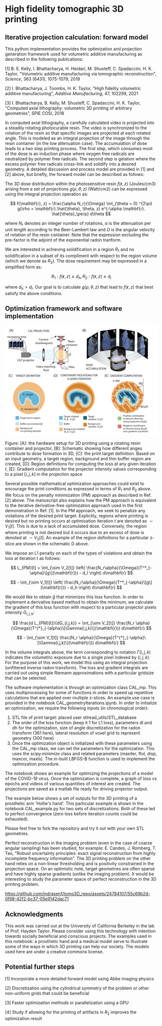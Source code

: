 # High fidelity tomographic 3D printing
## Iterative projection calculation: forward model

This python implementation provides the optimization and projection generation framework used for volumetric additive manufacturing as described in the following publications:

[1] B. E. Kelly, I. Bhattacharya, H. Heidari, M. Shusteff, C. Spadaccini, H. K. Taylor, "Volumetric additive manufacturing via tomographic reconstruction", *Science*, 363 (6431), 1075-1079, 2019

[2] I. Bhattacharya, J. Toombs, H. K. Taylor, "High fidelity volumetric additive manufacturing", *Additive Manufacturing*, 47, 102299, 2021

[3] I. Bhattacharya, B. Kelly, M. Shusteff, C. Spadaccini, H. K. Taylor, "Computed axial lithography: volumetric 3D printing of arbitrary geometries", SPIE COSI, 2018

In computed axial lithography, a carefully calculated video is projected into a steadily rotating photocurable resin. The video is synchronized to the rotation of the resin so that specific images are projected at each rotated angle. This is modeled as an integral projection of the image through the resin container (in the low attenuation case). The accumulation of dose leads to a two step printing process. The first step, which consumes most of the dose is an induction phase where oxygen free radicals are neutralized by polymer free radicals. The second step is gelation where the excess polymer free radicals cross-link and solidify into a desired geometry. A detailed discussion and process model are provided in [1] and [2] above, but briefly, the forward model can be described as follows:

The 3D dose distribution within the photosensitive resin $f(\mathbf{r}, z)$ (Joules/cm3) arising from a set of projections $g(\rho, \theta, z)$ (Watt/cm2) can be expressed using the integral projection operation as:

$$ f(\mathbf{r}, z) = \frac{\alpha N_r}{\Omega} \int_{\theta = 0} ^{2\pi} g(\rho = \mathbf{r}.\hat{\theta}, \theta, z) e^{-\alpha \mathbf{r}. \hat{\theta}_\perp} d\theta $$

where $N_r$ denotes an integer number of rotations, $\alpha$ is the attenuation per unit length according to the Beer-Lambert law and $\Omega$ is the angular velocity of rotation of the resin container. Note that the expression excluding the pre-factor is the adjoint of the exponential radon tranform.

We are interested in achieving solidification in a region $R_1$ and no solidification in a subset of its compliment with respect to the region volume (which we denote as $R_2$). The dose requirement may be expressed in a simplified form as:

$$ R_1: f(\mathbf{r}, z) \ge d_h, R_2: f(\mathbf{r}, z) \le d_l $$ 

where $d_h > d_l$. Our goal is to calculate $g(\rho, \theta, z)$ that lead to $f(\mathbf{r}, z)$ that best satisfy the above conditions. 

## Optimization framework and software implementation

![CAL setup](githubRepo_schematic.png)

Figure: [A]: the hardware setup for 3D printing using a rotating resin container and projector, [B]: Schematic showing how different anges contribute to dose formation in 3D, [C]: the print target definition. Based on an input geometry, a target region, background and thin buffer region are created, [D]: Region definitions for computing the loss at any given iteration $t$, [E]: Gradient computation for the projector intensity values corresponding to a pixel $[i, j, k]$ in the projection space

Several possible mathematical optimization approaches could exist to encourage the print conditions as expressed in terms of $R_1$ and $R_2$ above. We focus on the penalty minimization (PM) approach as described in Ref. [2] above. The manuscript also explains how the PM approach is equivalent to the iterative derivative-free optimization approach used in the first demonstration in Ref. [1]. In the PM approach, we seek to penalize any violations of the desired print target. Explicitly, regions where printing is desired but no printing occurs at optimization iteration $t$ are denoted as $\sim V_1[t]$. This is due to a lack of accumulated dose. Conversely, the region where printing is not desired but it occurs due to an excess of dose is denoted at $\sim V_2[t]$. An example of the region definitions for a particular z-slice are shown in the schematic D above.

We impose an L1 penalty on each of the types of violations and obtain the loss at iteration $t$ as follows:

$$ L_{PM}[t] = \int_{\sim V_2[t]} \left( \frac{N_r\alpha}{\Omega}(T^*_{-\alpha}\[g\](\mathbf{r})) - d_l \right) d\mathbf{r} $$ 

$$ - \int_{\sim V_1[t]} \left( \frac{N_r\alpha}{\Omega}(T^*_{-\alpha}\[g\](\mathbf{r})) - d_h \right) d\mathbf{r} $$

We would like to obtain $\hat{g}$ that minimizes this loss function. In order to implement a derivative based method to obtain the minimum, we calculate the gradient of this loss function with respect to a particular projector pixels intensity $G_{i,j,k}$:

$$ \frac{d L_{PM}[t]}{dG_{i,j,k}} = \int_{\sim V_2[t]} \frac{N_r \alpha}{\Omega}(T^{*}_{-\alpha}\[\Gamma(i,j,k)\](\mathbf{r})) d\mathbf{r} $$ 

$$ - \int_{\sim V_1[t]} \frac{N_r \alpha}{\Omega}(T^{*}_{-\alpha}\[\Gamma(i,j,k)\](\mathbf{r})) d\mathbf{r} $$

In the volume integrals above, the term corresponding to notation $\Gamma(i,j,k)$ indicates the volumetric exposure due to a single pixel indexed by $(i,j,k)$. For the purpose of this work, we model this using an integral projection (unfiltered inverse radon transform). The loss and gradient integrals are carried out using simple Riemann approximations with a particular gridsize that can be selected. 

The software implementation is through an optimization class CAL_mp. This uses multiprocessing for some of functions in order to speed up repetitive calculations that are applied over multiple z-slices. An example use case is provided in the notebook CAL_geometryIterations.ipynb. In order to initialize an optimization, we require the following inputs (in chronological order):
1. STL file of print target: placed user stlread_utils/STL_database
2. The order of the loss function (keep it 1 for L1 loss), parameters dl and dh for the optimization, size of angle discretization for the radon transform (361 here), lateral resolution of voxel grid to represent geometry (300 here)
3. Once the optimization object is initialized with these parameters using the CAL_mp class, we can set the parameters for the optimization. This uses the scipy.minimize class and related parameters (maxiter, ftol, disp, maxcor, maxls). The in-built LBFGS-B function is used to implement the optimization procedure.

The notebook shows an example for optimizing the projections of a model of the COVID-19 virus. Once the optimization is complete, a graph of loss vs epochs and videos of various quantities of interest are created. The projections are saved as a matlab file ready for driving projector output. 

The example below shows a set of outputs for the 3D printing of a prosthetic arm 'Hollie's hand'. This particular example is shown in the notebook CAL_example.py for two sets of discretizations. Both of these led to perfect convergence (zero loss before iteration counts could be exhausted). 

Please feel free to fork the repository and try it out with your own STL geometries. 

Perfect reconstruction in the imaging problem (even in the case of coarse angular sampling) has been studied, for example:
E. Candes, J. Romberg, T. Tao, "Robust uncertainty principles: exact signal reconstruction from highly incomplete frequency information".
The 3D printing problem on the other hand relies on a non-linear thresholding and is positivity constrained in the projection space. On an optimistic note, target geometries are often sparse and have highly sparse gradients (unlike the imaging problem). It would be interesting to study the parameter space of perfect reconstruction in the 3D printing problem. 

https://github.com/indrasen1/tomo3D_repo/assets/24784107/55c69b2d-0f98-42f2-bc37-05e9142dac71

## Acknowledgments

This work was carried out at the University of California Berkeley in the lab of Prof. Hayden Taylor. Please consider using this technology with intention towards socially beneficial and conscious projects. The examples used in this notebook: a prosthetic hand and a medical model serve to illustrate some of the ways in which 3D printing can help our society. The models used here are under a creative commons license. 

## Potential further steps

[1] Incorporate a more detailed forward model using Abbe imaging physics

[2] Discretization using the cylindrical symmetry of the problem or other non-uniform grids that could be beneficial

[3] Faster optimization methods or parallelization using a GPU

[4] Study if allowing for the printing of artifacts in $R_2$ improves the optimization result

